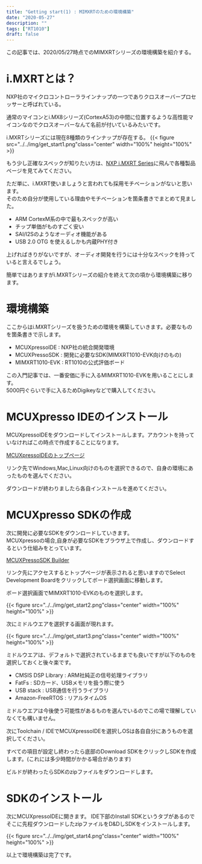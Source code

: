 ```yaml
---
title: "Getting start(1) : MIMXRTのための環境構築"
date: "2020-05-27"
description: ""
tags: ["RT1010"]
draft: false
---
```


この記事では、2020/05/27時点でのMIMXRTシリーズの環境構築を紹介する。  
<!--more-->

# i.MXRTとは？
NXP社のマイクロコントローララインナップの一つでありクロスオーバープロセッサーと呼ばれている。

通常のマイコンとi.MX8シリーズ(CortexA53)の中間に位置するような高性能マイコンなのでクロスオーバーなんて名前が付いているみたいです。

i.MXRTシリーズには現在8種類のラインナップが存在する。
{{< figure src="../../img/get_start1.png"class="center" width="100%" height="100%" >}}


もう少し正確なスペックが知りたい方は、[NXP i.MXRT Series](https://www.nxp.com/products/processors-and-microcontrollers/arm-microcontrollers/i-mx-rt-crossover-mcus:IMX-RT-SERIES)に飛んで各種製品ページを見てみてください。

ただ単に、i.MXRT使いましょうと言われても採用モチベーションがないと思います。  
そのため自分が使用している理由やモチベーションを箇条書きでまとめて見ました。

- ARM CortexM系の中で最もスペックが高い
- チップ単価がものすごく安い
- SAI/I2Sのようなオーディオ機能がある
- USB 2.0 OTG を使えるしかも内蔵PHY付き

上げればきりがないですが、オーディオ開発を行うには十分なスペックを持っていると言えるでしょう。

簡単ではありますがi.MXRTシリーズの紹介を終えて次の項から環境構築に移ります。


# 環境構築

ここからはi.MXRTシリーズを扱うための環境を構築していきます。必要なものを箇条書きで示します。

- MCUXpressoIDE : NXP社の統合開発環境
- MCUXPressoSDK : 開発に必要なSDK(MIMXRT1010-EVK向けのもの)
- MIMXRT1010-EVK : RT1010の公式評価ボード

この入門記事では、一番安価に手に入るMIMXRT1010-EVKを用いることにします。  
5000円ぐらいで手に入るためDigikeyなどで購入してください。
# MCUXpresso IDEのインストール

MCUXpressoIDEをダウンロードしてインストールします。アカウントを持っていなければこの時点で作成することになります。

[MCUXpressoIDEのトップページ](https://www.nxp.com/design/software/development-software/mcuxpresso-software-and-tools/mcuxpresso-integrated-development-environment-ide:MCUXpresso-IDE)

リンク先でWindows,Mac,Linux向けのものを選択できるので、自身の環境にあったものを選んでください。

ダウンロードが終わりましたら各自インストールを進めてください。

# MCUXpresso SDKの作成

次に開発に必要なSDKをダウンロードしていきます。  
MCUXpressoの場合,自身が必要なSDKをブラウザ上で作成し、ダウンロードするという仕組みをとっています。

[MCUXPressoSDK Builder](https://mcuxpresso.nxp.com/en/welcome)

リンク先にアクセスするとトップページが表示されると思いますのでSelect Development Boardをクリックしてボード選択画面に移動します。

ボード選択画面でMIMXRT1010-EVKのものを選択します。

{{< figure src="../../img/get_start2.png"class="center" width="100%" height="100%" >}}

次にミドルウエアを選択する画面が現れます。

{{< figure src="../../img/get_start3.png"class="center" width="100%" height="100%" >}}

ミドルウエアは、デフォルトで選択されているままでも良いですが以下のものを選択しておくと後々楽です。

- CMSIS DSP Library : ARM社純正の信号処理ライブラリ
- FatFs : SDカード、USBメモリを扱う際に使う
- USB stack : USB通信を行うライブラリ
- Amazon-FreeRTOS : リアルタイムOS

ミドルウエアは今後使う可能性があるものを選んでいるのでこの場で理解していなくても構いません。

次にToolchain / IDEでMCUXpressoIDEを選択しOSは各自自分にあうものを選択してください。

すべての項目が設定し終わったら底部のDownload SDKをクリックしSDKを作成します。(これには多少時間がかかる場合があります)

ビルドが終わったらSDKのzipファイルをダウンロードします。

# SDKのインストール
次にMCUXpressoIDEに開きます。
IDE下部のInstall SDKというタブがあるのでそこに先程ダウンロードしたzipファイルをD&DしSDKをインストールします。　

{{< figure src="../../img/get_start4.png"class="center" width="100%" height="100%" >}}

以上で環境構築は完了です。

